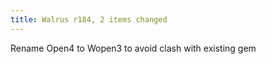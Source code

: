 ```yaml
---
title: Walrus r184, 2 items changed
---
```


Rename Open4 to Wopen3 to avoid clash with existing gem
